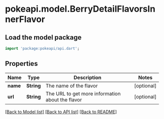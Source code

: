 # pokeapi.model.BerryDetailFlavorsInnerFlavor

## Load the model package
```dart
import 'package:pokeapi/api.dart';
```

## Properties
Name | Type | Description | Notes
------------ | ------------- | ------------- | -------------
**name** | **String** | The name of the flavor | [optional] 
**url** | **String** | The URL to get more information about the flavor | [optional] 

[[Back to Model list]](../README.md#documentation-for-models) [[Back to API list]](../README.md#documentation-for-api-endpoints) [[Back to README]](../README.md)


